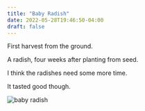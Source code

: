```yaml
---
title: "Baby Radish"
date: 2022-05-28T19:46:50-04:00
draft: false
---
```


First harvest from the ground.

A radish, four weeks after planting from seed.

I think the radishes need some more time.

It tasted good though.

![baby radish](/2022-05-28-baby-radish.jpg)

